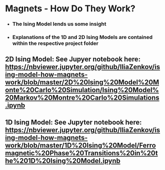 # Magnets - How Do They Work? 
* ### The Ising Model lends us some insight
* ### Explanations of the 1D and 2D Ising Models are contained within the respective project folder


## 2D Ising Model: See Jupyer notebook here: https://nbviewer.jupyter.org/github/IliaZenkov/ising-model-how-magnets-work/blob/master/2D%20Ising%20Model%20Monte%20Carlo%20Simulation/Ising%20Model%20Markov%20Montre%20Carlo%20Simulations.ipynb

## 1D Ising Model: See Jupyter notebook here: https://nbviewer.jupyter.org/github/IliaZenkov/ising-model-how-magnets-work/blob/master/1D%20Ising%20Model/Ferromagnetic%20Phase%20Transitions%20in%20the%201D%20Ising%20Model.ipynb


